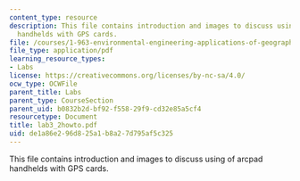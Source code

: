 ```yaml
---
content_type: resource
description: This file contains introduction and images to discuss using of arcpad
  handhelds with GPS cards.
file: /courses/1-963-environmental-engineering-applications-of-geographic-information-systems-fall-2004/de1a86e296d825a1b8a27d795af5c325_lab3_2howto.pdf
file_type: application/pdf
learning_resource_types:
- Labs
license: https://creativecommons.org/licenses/by-nc-sa/4.0/
ocw_type: OCWFile
parent_title: Labs
parent_type: CourseSection
parent_uid: b0832b2d-bf92-f558-29f9-cd32e85a5cf4
resourcetype: Document
title: lab3_2howto.pdf
uid: de1a86e2-96d8-25a1-b8a2-7d795af5c325
---
```

This file contains introduction and images to discuss using of arcpad handhelds with GPS cards.